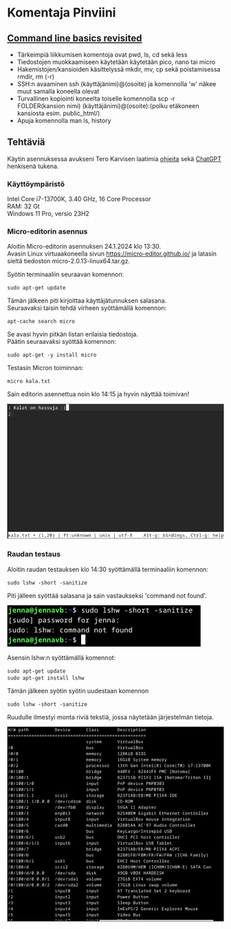 # Komentaja Pinviini

## [Command line basics revisited](https://terokarvinen.com/2020/command-line-basics-revisited/?fromSearch=command%20line%20basics%20revisited)
- Tärkeimpiä liikkumisen komentoja ovat pwd, ls, cd sekä less
- Tiedostojen muokkaamiseen käytetään käytetään pico, nano tai micro
- Hakemistojen/kansioiden käsittelyssä mkdir, mv, cp sekä poistamisessa rmdir, rm (-r)
- SSH:n avaaminen ssh (käyttäjänimi)@(osoite) ja komennolla 'w' näkee muut samalla koneella olevat
- Turvallinen kopiointi koneelta toiselle komennolla scp -r FOLDER(kansion nimi) (käyttäjänimi)@(osoite):(polku etäkoneen kansiosta esim. public_html/)
- Apuja komennolla man ls, history

## Tehtäviä

Käytin asennuksessa avukseni Tero Karvisen laatimia [ohjeita](https://terokarvinen.com/2020/command-line-basics-revisited/?fromSearch=command%20line%20basics%20revisited) sekä [ChatGPT](https://chat.openai.com/) henkisenä tukena.

### Käyttöympäristö

Intel Core i7-13700K, 3.40 GHz, 16 Core Processor   
RAM: 32 Gt   
Windows 11 Pro, versio 23H2   

### Micro-editorin asennus
Aloitin Micro-editorin asennuksen 24.1.2024 klo 13:30.  
Avasin Linux virtuaakoneella sivun https://micro-editor.github.io/ ja latasin sieltä tiedoston micro-2.0.13-linux64.tar.gz.  

Syötin terminaaliin seuraavan komennon:   

    sudo apt-get update

Tämän jälkeen piti kirjoittaa käyttäjätunnuksen salasana.  
Seuraavaksi taisin tehdä virheen syöttämällä komennon:

    apt-cache search micro

Se avasi hyvin pitkän listan erilaisia tiedostoja.  
Päätin seuraavaksi syöttää komennon:

    sudo apt-get -y install micro

Testasin Micron toiminnan:

    micro kala.txt

Sain editorin asennettua noin klo 14:15 ja hyvin näyttää toimivan! 

![micron testaus](images/microtest.png)

### Raudan testaus
Aloitin raudan testauksen klo 14:30 syöttämällä terminaaliin komennon:

    sudo lshw -short -sanitize

Piti jälleen syöttää salasana ja sain vastaukseksi 'command not found'.

![lshwtest](images/lshwtesti.png)

Asensin lshw:n syöttämällä komennot:

    sudo apt-get update
    sudo apt-get install lshw

Tämän jälkeen syötin syötin uudestaan komennon

    sudo lshw -short -sanitize

Ruudulle ilmestyi monta riviä tekstiä, jossa näytetään järjestelmän tietoja.

![lshw](images/lshw.png)

